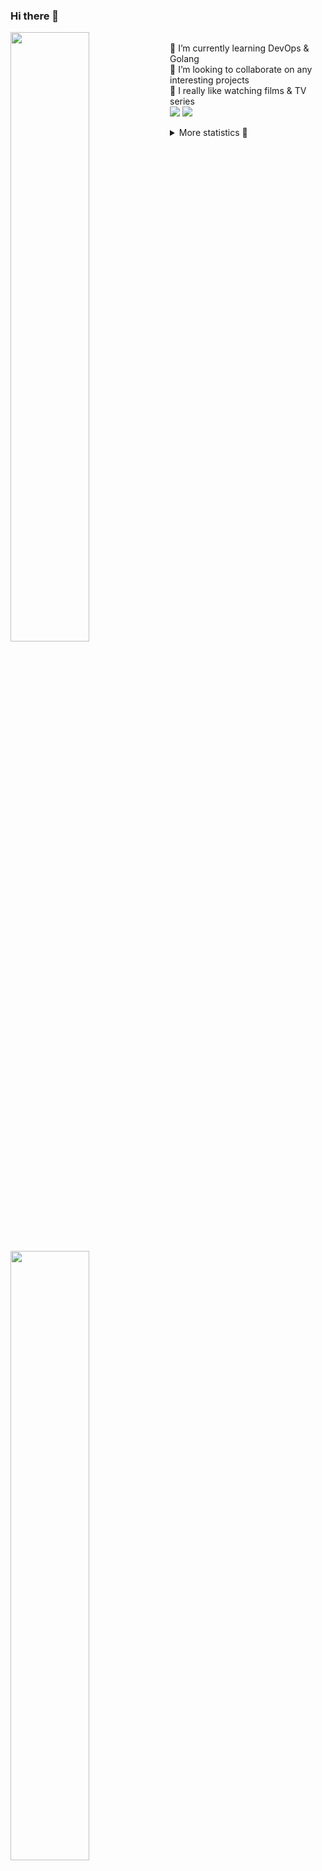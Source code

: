 ### Hi there 👋


[<img align="left" width="50%" src="https://github-readme-stats.vercel.app/api?username=rufusnufus&hide=issues&show_icons=true&count_private=true&theme=transparent&title_color=FF6F40&text_color=FBF9F8&icon_color=F48242&hide_border=true&hide_title=true#gh-dark-mode-only">](https://metrics.lecoq.io/rufusnufus#gh-dark-mode-only)
[<img align="left" width="50%" src="https://github-readme-stats.vercel.app/api?username=rufusnufus&hide=issues&show_icons=true&count_private=true&theme=transparent&title_color=FF6533&text_color=4D4644&icon_color=FF8038&hide_border=true&hide_title=true#gh-light-mode-only">](https://metrics.lecoq.io/rufusnufus#gh-light-mode-only)

<p>
  <br>
  🌱 I’m currently learning DevOps & Golang</br>
  👯 I’m looking to collaborate on any interesting projects</br>
  🎥 I really like watching films & TV series</br>
  <a href="https://linkedin.com/in/rufusnufus"><img src="https://img.shields.io/badge/linkedin-0077B5.svg?style=for-the-badge&logo=linkedin&logoColor=white"/></a>
  <a href="https://t.me/rufusnufus"><img src="https://img.shields.io/badge/-telegram-black?style=for-the-badge&color=blue&logo=telegram"/></a>
</p>

<p text-align="left">
<details>
  <summary>More statistics 👀</summary><br/>

<!--START_SECTION:waka-->
![Code Time](http://img.shields.io/badge/Code%20Time-244%20hrs%201%20min-blue)

![Profile Views](http://img.shields.io/badge/Profile%20Views-0-blue)

**I'm an Early 🐤** 

```text
🌞 Morning                4282 commits        ██████░░░░░░░░░░░░░░░░░░░   22.23 % 
🌆 Daytime                10930 commits       ██████████████░░░░░░░░░░░   56.75 % 
🌃 Evening                3449 commits        ████░░░░░░░░░░░░░░░░░░░░░   17.91 % 
🌙 Night                  598 commits         █░░░░░░░░░░░░░░░░░░░░░░░░   03.11 % 
```
📅 **I'm Most Productive on Monday** 

```text
Monday                   3829 commits        █████░░░░░░░░░░░░░░░░░░░░   19.88 % 
Tuesday                  3690 commits        █████░░░░░░░░░░░░░░░░░░░░   19.16 % 
Wednesday                3824 commits        █████░░░░░░░░░░░░░░░░░░░░   19.86 % 
Thursday                 3131 commits        ████░░░░░░░░░░░░░░░░░░░░░   16.26 % 
Friday                   3428 commits        ████░░░░░░░░░░░░░░░░░░░░░   17.80 % 
Saturday                 513 commits         █░░░░░░░░░░░░░░░░░░░░░░░░   02.66 % 
Sunday                   844 commits         █░░░░░░░░░░░░░░░░░░░░░░░░   04.38 % 
```


📊 **This Week I Spent My Time On** 

```text
💬 Programming Languages: 
Other                    21 hrs 47 mins      ████████████████░░░░░░░░░   65.48 % 
YAML                     5 hrs 40 mins       ████░░░░░░░░░░░░░░░░░░░░░   17.08 % 
HCL                      2 hrs 48 mins       ██░░░░░░░░░░░░░░░░░░░░░░░   08.43 % 
Terraform                2 hrs               ██░░░░░░░░░░░░░░░░░░░░░░░   06.03 % 
Python                   31 mins             ░░░░░░░░░░░░░░░░░░░░░░░░░   01.60 % 

🔥 Editors: 
iTerm2                   20 hrs 51 mins      ████████████████░░░░░░░░░   62.69 % 
VS Code                  12 hrs 24 mins      █████████░░░░░░░░░░░░░░░░   37.31 % 
```

**I Mostly Code in Java** 

```text
Java                     41 repos            ██████░░░░░░░░░░░░░░░░░░░   24.26 % 
Python                   21 repos            ███░░░░░░░░░░░░░░░░░░░░░░   12.43 % 
Smarty                   16 repos            ██░░░░░░░░░░░░░░░░░░░░░░░   09.47 % 
HTML                     5 repos             █░░░░░░░░░░░░░░░░░░░░░░░░   02.96 % 
Mustache                 4 repos             █░░░░░░░░░░░░░░░░░░░░░░░░   02.37 % 
```




 Last Updated on 20/04/2023 00:59:14 UTC
<!--END_SECTION:waka-->

</details>
</p>
